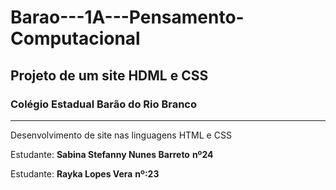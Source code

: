 # Barao---1A---Pensamento-Computacional
## Projeto de um site HDML e CSS

### Colégio Estadual Barão do Rio Branco


---

Desenvolvimento de site nas linguagens HTML e CSS

Estudante: **Sabina Stefanny Nunes Barreto** **nº24**


Estudante: **Rayka Lopes Vera** **nº:23**


